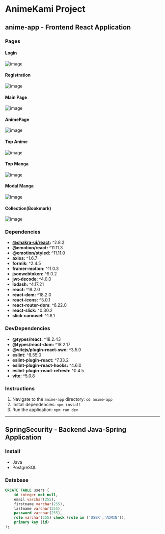 # AnimeKami Project

## anime-app - Frontend React Application


### Pages

#### Login
![image](https://github.com/Yerbo71/AniKami-App/assets/115892544/4b1dcb6e-7b02-4b6e-93d3-38085552b15d)

#### Registration
![image](https://github.com/Yerbo71/AniKami-App/assets/115892544/9c00792b-629f-4a61-9abc-9870f50a12ea)

#### Main Page
![image](https://github.com/Yerbo71/AniKami-App/assets/115892544/6f43cc1d-1b4f-420c-9b64-0dbc5a102955)

#### AnimePage 
![image](https://github.com/Yerbo71/AniKami-App/assets/115892544/a85a5831-fca8-4f6c-85e4-3393710968e8)

#### Top Anime
![image](https://github.com/Yerbo71/AniKami-App/assets/115892544/be17b51f-a762-4dd0-90ef-8ad4426743f5)

#### Top Manga
![image](https://github.com/Yerbo71/AniKami-App/assets/115892544/88c81b7b-3827-4c93-881f-c58aaac1d1a4)

#### Modal Manga
![image](https://github.com/Yerbo71/AniKami-App/assets/115892544/2e537e0a-f3a5-4718-b0b1-c6e9d61d2cff)

#### Collection(Bookmark)
![image](https://github.com/Yerbo71/AniKami-App/assets/115892544/8ccc1e58-b323-4289-9de7-34e19ba15c27)

### Dependencies

- **[@chakra-ui/react](https://github.com/chakra-ui/chakra-ui):** ^2.8.2
- **@emotion/react:** ^11.11.3
- **@emotion/styled:** ^11.11.0
- **axios:** ^1.6.7
- **formik:** ^2.4.5
- **framer-motion:** ^11.0.3
- **jsonwebtoken:** ^9.0.2
- **jwt-decode:** ^4.0.0
- **lodash:** ^4.17.21
- **react:** ^18.2.0
- **react-dom:** ^18.2.0
- **react-icons:** ^5.0.1
- **react-router-dom:** ^6.22.0
- **react-slick:** ^0.30.2
- **slick-carousel:** ^1.8.1

### DevDependencies

- **@types/react:** ^18.2.43
- **@types/react-dom:** ^18.2.17
- **@vitejs/plugin-react-swc:** ^3.5.0
- **eslint:** ^8.55.0
- **eslint-plugin-react:** ^7.33.2
- **eslint-plugin-react-hooks:** ^4.6.0
- **eslint-plugin-react-refresh:** ^0.4.5
- **vite:** ^5.0.8

### Instructions

1. Navigate to the `anime-app` directory: `cd anime-app`
2. Install dependencies: `npm install`
3. Run the application: `npm run dev`

---

## SpringSecurity - Backend Java-Spring Application

### Install

- Java
- PostgreSQL

### Database

```sql
CREATE TABLE users (
    id integer not null,
    email varchar(255),
    firstname varchar(255),
    lastname varchar(255),
    password varchar(255),
    role varchar(255) check (role in ('USER','ADMIN')),
    primary key (id)
);
